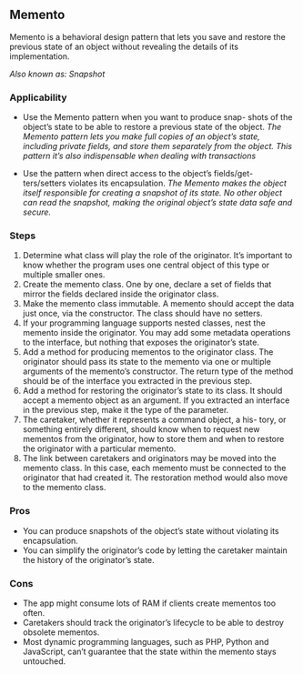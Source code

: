 ## Memento
Memento is a behavioral design pattern that lets you save and restore the previous state of an object without revealing the details of its implementation.

_Also known as: Snapshot_

### Applicability
- Use the Memento pattern when you want to produce snap- shots of the object’s state to be able to restore a previous state of the object.
_The Memento pattern lets you make full copies of an object’s state, including private fields, and store them separately from the object. This pattern it’s also indispensable when dealing with transactions_

- Use the pattern when direct access to the object’s fields/get- ters/setters violates its encapsulation.
_The Memento makes the object itself responsible for creating a snapshot of its state. No other object can read the snapshot, making the original object’s state data safe and secure._

### Steps
1. Determine what class will play the role of the originator. It’s important to know whether the program uses one central object of this type or multiple smaller ones.
2. Create the memento class. One by one, declare a set of fields that mirror the fields declared inside the originator class.
3. Make the memento class immutable. A memento should accept the data just once, via the constructor. The class should have no setters.
4. If your programming language supports nested classes, nest the memento inside the originator. You may add some metadata operations to the interface, but nothing that exposes the originator’s state.
5. Add a method for producing mementos to the originator class. The originator should pass its state to the memento via one or multiple arguments of the memento’s constructor. The return type of the method should be of the interface you extracted in the previous step.
6. Add a method for restoring the originator’s state to its class. It should accept a memento object as an argument. If you extracted an interface in the previous step, make it the type of the parameter.
7. The caretaker, whether it represents a command object, a his- tory, or something entirely different, should know when to request new mementos from the originator, how to store them and when to restore the originator with a particular memento.
8. The link between caretakers and originators may be moved into the memento class. In this case, each memento must be connected to the originator that had created it. The restoration method would also move to the memento class.

### Pros
* You can produce snapshots of the object’s state without violating its encapsulation.
* You can simplify the originator’s code by letting the caretaker maintain the history of the originator’s state.

### Cons
* The app might consume lots of RAM if clients create mementos too often.
* Caretakers should track the originator’s lifecycle to be able to destroy obsolete mementos.
* Most dynamic programming languages, such as PHP, Python and JavaScript, can’t guarantee that the state within the memento stays untouched.
